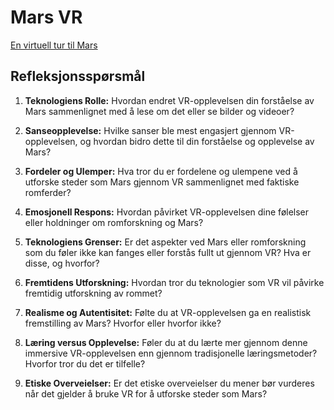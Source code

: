 # Mars VR

[En virtuell tur til Mars](https://accessmars.withgoogle.com/)


## Refleksjonsspørsmål

1. **Teknologiens Rolle:** Hvordan endret VR-opplevelsen din forståelse av Mars sammenlignet med å lese om det eller se bilder og videoer? 

2. **Sanseopplevelse:** Hvilke sanser ble mest engasjert gjennom VR-opplevelsen, og hvordan bidro dette til din forståelse og opplevelse av Mars?

3. **Fordeler og Ulemper:** Hva tror du er fordelene og ulempene ved å utforske steder som Mars gjennom VR sammenlignet med faktiske romferder?

4. **Emosjonell Respons:** Hvordan påvirket VR-opplevelsen dine følelser eller holdninger om romforskning og Mars?

5. **Teknologiens Grenser:** Er det aspekter ved Mars eller romforskning som du føler ikke kan fanges eller forstås fullt ut gjennom VR? Hva er disse, og hvorfor?

6. **Fremtidens Utforskning:** Hvordan tror du teknologier som VR vil påvirke fremtidig utforskning av rommet? 

7. **Realisme og Autentisitet:** Følte du at VR-opplevelsen ga en realistisk fremstilling av Mars? Hvorfor eller hvorfor ikke?

8. **Læring versus Opplevelse:** Føler du at du lærte mer gjennom denne immersive VR-opplevelsen enn gjennom tradisjonelle læringsmetoder? Hvorfor tror du det er tilfelle?

9. **Etiske Overveielser:** Er det etiske overveielser du mener bør vurderes når det gjelder å bruke VR for å utforske steder som Mars?
